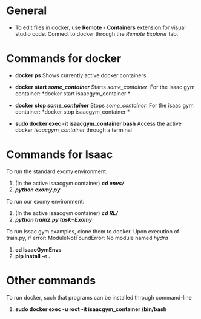 # General
- To edit files in docker, use **Remote - Containers** extension for visual studio code. Connect to docker through the *Remote Explorer* tab.

# Commands for docker
 - **docker ps**
 Shows currently active docker containers

- **docker start *some_container***
Starts *some_container*. For the isaac gym container: *docker start isaacgym_container *

- **docker stop *some_container***
Stops *some_container*. For the isaac gym container: *docker stop isaacgym_container *

- **sudo docker exec -it isaacgym_container bash**
Access the active docker *isaacgym_container* through a terminal

# Commands for Isaac
To run the standard exomy environment:
1. (In the active isaacgym container) ***cd envs/***
2. ***python exomy.py***

To run our exomy environment:
1. (In the active isaacgym container) ***cd RL/***
2. ***python train2.py task=Exomy***


To run Issac gym examples, clone them to docker.
Upon execution of train.py, if error: ModuleNotFoundError: No module named *hydra*
1. **cd IsaacGymEnvs**
2. **pip install -e .**

# Other commands
To run docker, such that programs can be installed through command-line
1. **sudo docker exec -u root -it isaacgym_container /bin/bash**
